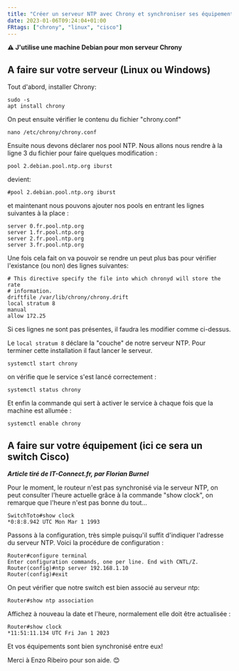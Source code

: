 ```yaml
---
title: "Créer un serveur NTP avec Chrony et synchroniser ses équipements "
date: 2023-01-06T09:24:04+01:00
FRtags: ["chrony", "linux", "cisco"] 
---
```


**⚠ J'utilise une machine Debian pour mon serveur Chrony**

## A faire sur votre serveur (Linux ou Windows)

Tout d'abord, installer Chrony:

```
sudo -s
apt install chrony
```

On peut ensuite vérifier le contenu du fichier "chrony.conf"

```
nano /etc/chrony/chrony.conf
```

Ensuite nous devons déclarer nos pool NTP. Nous allons nous rendre à la ligne 3 du fichier pour faire quelques modification :

`pool 2.debian.pool.ntp.org iburst`

devient:

`#pool 2.debian.pool.ntp.org iburst`

et maintenant nous pouvons ajouter nos pools en entrant les lignes suivantes à la place :

```
server 0.fr.pool.ntp.org
server 1.fr.pool.ntp.org
server 2.fr.pool.ntp.org
server 3.fr.pool.ntp.org
```

Une fois cela fait on va pouvoir se rendre un peut plus bas pour vérifier l'existance (ou non) des lignes suivantes:

```
# This directive specify the file into which chronyd will store the rate
# information.
driftfile /var/lib/chrony/chrony.drift
local stratum 8
manual
allow 172.25
``` 
Si ces lignes ne sont pas présentes, il faudra les modifier comme ci-dessus.

Le  `local stratum 8` déclare la "couche" de notre serveur NTP. Pour terminer cette installation il faut lancer le serveur.

```
systemctl start chrony
```

on vérifie que le service s'est lancé correctement :

```
systemctl status chrony
```

Et enfin la commande qui sert à activer le service à chaque fois que la machine est allumée :

```
systemctl enable chrony
```

## A faire sur votre équipement (ici ce sera un switch Cisco)

***Article tiré de IT-Connect.fr, par Florian Burnel***

Pour le moment, le routeur n'est pas synchronisé via le serveur NTP, on peut consulter l'heure actuelle grâce à la commande "show clock", on remarque que l'heure n'est pas bonne du tout...

```
SwitchToto#show clock
*0:8:8.942 UTC Mon Mar 1 1993
```
Passons à la configuration, très simple puisqu'il suffit d'indiquer l'adresse du serveur NTP. Voici la procédure de configuration :

```
Router#configure terminal
Enter configuration commands, one per line. End with CNTL/Z.
Router(config)#ntp server 192.168.1.10
Router(config)#exit
```

On peut vérifier que notre switch est bien associé au serveur ntp:

```
Router#show ntp association
```

Affichez à nouveau la date et l'heure, normalement elle doit être actualisée :

```
Router#show clock
*11:51:11.134 UTC Fri Jan 1 2023
```

Et vos équipements sont bien synchronisé entre eux! 


Merci à Enzo Ribeiro pour son aide. 😊